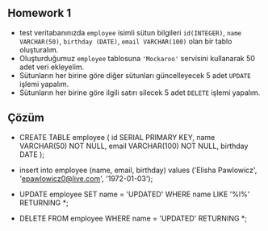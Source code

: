 ## Homework 1

- test veritabanınızda `employee` isimli sütun bilgileri `id(INTEGER)`, `name VARCHAR(50)`, `birthday (DATE)`, `email VARCHAR(100)` olan bir tablo oluşturalım.
- Oluşturduğumuz `employee` tablosuna `'Mockaroo'` servisini kullanarak 50 adet veri ekleyelim.
- Sütunların her birine göre diğer sütunları güncelleyecek 5 adet `UPDATE` işlemi yapalım.
- Sütunların her birine göre ilgili satırı silecek 5 adet `DELETE` işlemi yapalım.

## Çözüm

- CREATE TABLE employee (
  id SERIAL PRIMARY KEY,
  name VARCHAR(50) NOT NULL,
  email VARCHAR(100) NOT NULL,
  birthday DATE
  );

- insert into employee (name, email, birthday) values ('Elisha Pawlowicz', 'epawlowicz0@live.com', '1972-01-03');

- UPDATE employee SET
  name = 'UPDATED'
  WHERE name LIKE '%l%'
  RETURNING \*;

- DELETE FROM employee
  WHERE name = 'UPDATED'
  RETURNING \*;
